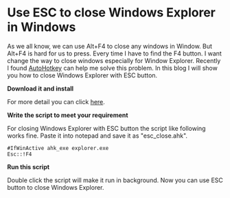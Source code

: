# Use ESC to close Windows Explorer in Windows
As we all know, we can use Alt+F4 to close any windows in Window. But Alt+F4 is hard for us to press. Every time I have
to find the F4 button. I want change the way to close windows especially for Window Explorer. Recently I found 
[AutoHotkey](https://autohotkey.com/) can help me solve this problem. In this blog I will show you how to close
Windows Explorer with ESC button.

**Download it and install**

For more detail you can click [here](https://autohotkey.com/).

**Write the script to meet your requirement**

For closing Windows Explorer with ESC button the script like following works fine. Paste it into notepad and save it
as "esc_close.ahk".
```
#IfWinActive ahk_exe explorer.exe
Esc::!F4
```

**Run this script**

Double click the script will make it run in background. Now you can use ESC button to close Windows Explorer.